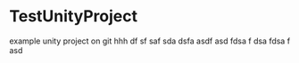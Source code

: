 # TestUnityProject

example unity project on git
hhh
df
sf
saf
sda
dsfa
asdf
asd
fdsa
f
dsa
fdsa
f
asd
